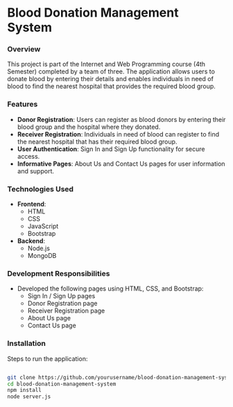 # Blood Donation Management System

### Overview
This project is part of the Internet and Web Programming course (4th Semester) completed by a team of three. The application allows users to donate blood by entering their details and enables individuals in need of blood to find the nearest hospital that provides the required blood group.

### Features
- **Donor Registration**: Users can register as blood donors by entering their blood group and the hospital where they donated.
- **Receiver Registration**: Individuals in need of blood can register to find the nearest hospital that has their required blood group.
- **User Authentication**: Sign In and Sign Up functionality for secure access.
- **Informative Pages**: About Us and Contact Us pages for user information and support.

### Technologies Used
- **Frontend**: 
  - HTML
  - CSS
  - JavaScript
  - Bootstrap
- **Backend**: 
  - Node.js
  - MongoDB

### Development Responsibilities
- Developed the following pages using HTML, CSS, and Bootstrap:
  - Sign In / Sign Up pages
  - Donor Registration page
  - Receiver Registration page
  - About Us page
  - Contact Us page

### Installation

   Steps to run the application:
   ```bash
   
   git clone https://github.com/yourusername/blood-donation-management-system.git
   cd blood-donation-management-system
   npm install
   node server.js
